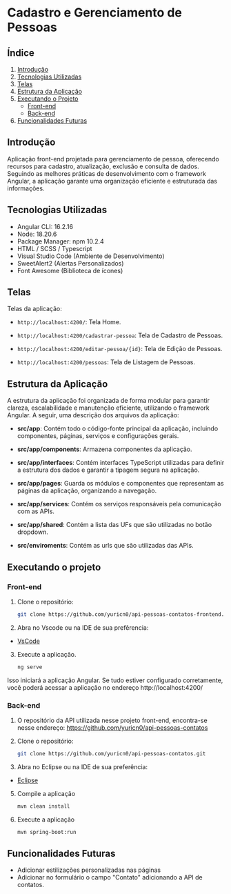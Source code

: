 # Cadastro e Gerenciamento de Pessoas

## Índice
1. [Introdução](#introdução)
2. [Tecnologias Utilizadas](#tecnologias-utilizadas)
3. [Telas](#telas)
4. [Estrutura da Aplicação](#estrutura-da-aplicação)
5. [Executando o Projeto](#executando-o-projeto)
   - [Front-end](#front-end)
   - [Back-end](#back-end)
6. [Funcionalidades Futuras](#funcionalidades-futuras)

## Introdução
Aplicação front-end projetada para gerenciamento de pessoa, oferecendo recursos para cadastro, atualização, exclusão e consulta de dados. Seguindo as melhores práticas de desenvolvimento com o framework Angular, a aplicação garante uma organização eficiente e estruturada das informações.

## Tecnologias Utilizadas
- Angular CLI: 16.2.16
- Node: 18.20.6
- Package Manager: npm 10.2.4
- HTML / SCSS / Typescript
- Visual Studio Code (Ambiente de Desenvolvimento)
- SweetAlert2 (Alertas Personalizados)
- Font Awesome (Biblioteca de ícones)

## Telas
Telas da aplicação:

- `http://localhost:4200/`: Tela Home.

- `http://localhost:4200/cadastrar-pessoa`: Tela de Cadastro de Pessoas.
- `http://localhost:4200/editar-pessoa/{id}`: Tela de Edição de Pessoas.
- `http://localhost:4200/pessoas`: Tela de Listagem de Pessoas.


## Estrutura da Aplicação

A estrutura da aplicação foi organizada de forma modular para garantir clareza, escalabilidade e manutenção eficiente, utilizando o framework Angular. A seguir, uma descrição dos arquivos da aplicação:

- **src/app**: Contém todo o código-fonte principal da aplicação, incluindo componentes, páginas, serviços e configurações gerais.

- **src/app/components**: Armazena componentes da aplicação.

- **src/app/interfaces**: Contém interfaces TypeScript utilizadas para definir a estrutura dos dados e garantir a tipagem segura na aplicação.
   
- **src/app/pages**: Guarda os módulos e componentes que representam as páginas da aplicação, organizando a navegação.
   
- **src/app/services**: Contém os serviços responsáveis pela comunicação com as APIs.

- **src/app/shared**: Contém a lista das UFs que são utilizadas no botão dropdown.

- **src/enviroments**: Contém as urls que são utilizadas das APIs.

## Executando o projeto

### Front-end 
1. Clone o repositório:
   
   ```bash
   git clone https://github.com/yuricn0/api-pessoas-contatos-frontend.git 

3. Abra no Vscode ou na IDE de sua prefêrencia:
   
 - [VsCode](https://code.visualstudio.com/)

3. Execute a aplicação.

   ```bash
   ng serve
   
Isso iniciará a aplicação Angular. Se tudo estiver configurado corretamente, você poderá acessar a aplicação no endereço http://localhost:4200/

### Back-end

1. O repositório da API utilizada nesse projeto front-end, encontra-se nesse endereço: https://github.com/yuricn0/api-pessoas-contatos

2. Clone o repositório:
   
   ```bash
   git clone https://github.com/yuricn0/api-pessoas-contatos.git

4. Abra no Eclipse ou na IDE de sua preferência:
   
- [Eclipse](https://eclipseide.org/)

5. Compile a aplicação

   ```bash
   mvn clean install
   
6. Execute a aplicação

   ```bash
   mvn spring-boot:run

## Funcionalidades Futuras 

- Adicionar estilizações personalizadas nas páginas
- Adicionar no formulário o campo "Contato" adicionando a API de contatos.
